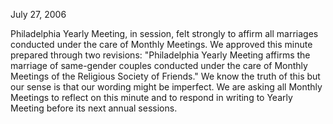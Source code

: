 July 27, 2006

Philadelphia Yearly Meeting, in session, felt strongly to affirm all marriages conducted under the care of Monthly Meetings. We approved this minute prepared through two revisions: "Philadelphia Yearly Meeting affirms the marriage of same-gender couples conducted under the care of Monthly Meetings of the Religious Society of Friends." We know the truth of this but our sense is that our wording might be imperfect. We are asking all Monthly Meetings to reflect on this minute and to respond in writing to Yearly Meeting before its next annual sessions.

